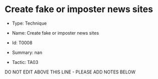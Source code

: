 # Create fake or imposter news sites

* Type: Technique

* Name: Create fake or imposter news sites

* Id: T0008

* Summary: nan

* Tactic: TA03

DO NOT EDIT ABOVE THIS LINE - PLEASE ADD NOTES BELOW
